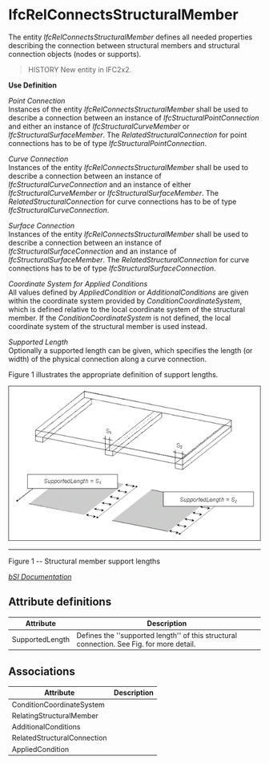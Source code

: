 IfcRelConnectsStructuralMember
==============================
The entity _IfcRelConnectsStructuralMember_ defines all needed properties
describing the connection between structural members and structural connection
objects (nodes or supports).  
  
> HISTORY  New entity in IFC2x2.  
  
**Use Definition**  
  
_Point Connection_  
Instances of the entity _IfcRelConnectsStructuralMember_ shall be used to
describe a connection between an instance of _IfcStructuralPointConnection_
and either an instance of _IfcStructuralCurveMember_ or
_IfcStructuralSurfaceMember_. The _RelatedStructuralConnection_ for point
connections has to be of type _IfcStructuralPointConnection_.  
  
_Curve Connection_  
Instances of the entity _IfcRelConnectsStructuralMember_ shall be used to
describe a connection between an instance of _IfcStructuralCurveConnection_
and an instance of either _IfcStructuralCurveMember_ or
_IfcStructuralSurfaceMember_. The _RelatedStructuralConnection_ for curve
connections has to be of type _IfcStructuralCurveConnection_.  
  
_Surface Connection_  
Instances of the entity _IfcRelConnectsStructuralMember_ shall be used to
describe a connection between an instance of _IfcStructuralSurfaceConnection_
and an instance of _IfcStructuralSurfaceMember_. The
_RelatedStructuralConnection_ for curve connections has to be of type
_IfcStructuralSurfaceConnection_.  
  
_Coordinate System for Applied Conditions_  
All values defined by _AppliedCondition_ or _AdditionalConditions_ are given
within the coordinate system provided by _ConditionCoordinateSystem_, which is
defined relative to the local coordinate system of the structural member. If
the _ConditionCoordinateSystem_ is not defined, the local coordinate system of
the structural member is used instead.  
  
_Supported Length_  
Optionally a supported length can be given, which specifies the length (or
width) of the physical connection along a curve connection.  
  
Figure 1 illustrates the appropriate definition of support lengths.  
  
  
  
  

![supported length](../figures/ifcrelconnectsstructuralmember-fig1.gif)

  
  
  
---  
  
  
  

Figure 1 -- Structural member support lengths

  
  
  
  
  
[_bSI
Documentation_](https://standards.buildingsmart.org/IFC/DEV/IFC4_2/FINAL/HTML/schema/ifcstructuralanalysisdomain/lexical/ifcrelconnectsstructuralmember.htm)


Attribute definitions
---------------------
| Attribute       | Description                                                                               |
|-----------------|-------------------------------------------------------------------------------------------|
| SupportedLength | Defines the ''supported length'' of this structural connection. See Fig. for more detail. |

Associations
------------
| Attribute                   | Description   |
|-----------------------------|---------------|
| ConditionCoordinateSystem   |               |
| RelatingStructuralMember    |               |
| AdditionalConditions        |               |
| RelatedStructuralConnection |               |
| AppliedCondition            |               |

